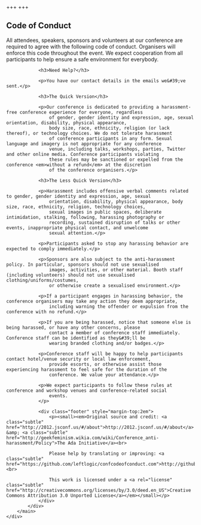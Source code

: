 +++
+++

<section class="row">
    <div class="main-container">
        <a id="top"></a>
        <main class="container generic">
            <div class="col-md-12 main">
                <h1>Code of Conduct</h1>
                <p>All attendees, speakers, sponsors and volunteers at our conference are required to agree with the following
                    code of conduct. Organisers will enforce this code throughout the event. We expect cooperation from all
                    participants to help ensure a safe environment for everybody.</p>

                <h3>Need Help?</h3>

                <p>You have our contact details in the emails we&#39;ve sent.</p>

                <h3>The Quick Version</h3>

                <p>Our conference is dedicated to providing a harassment-free conference experience for everyone, regardless
                    of gender, gender identity and expression, age, sexual orientation, disability, physical appearance,
                    body size, race, ethnicity, religion (or lack thereof), or technology choices. We do not tolerate harassment
                    of conference participants in any form. Sexual language and imagery is not appropriate for any conference
                    venue, including talks, workshops, parties, Twitter and other online media. Conference participants violating
                    these rules may be sanctioned or expelled from the conference <em>without a refund</em> at the discretion
                    of the conference organisers.</p>

                <h3>The Less Quick Version</h3>

                <p>Harassment includes offensive verbal comments related to gender, gender identity and expression, age, sexual
                    orientation, disability, physical appearance, body size, race, ethnicity, religion, technology choices,
                    sexual images in public spaces, deliberate intimidation, stalking, following, harassing photography or
                    recording, sustained disruption of talks or other events, inappropriate physical contact, and unwelcome
                    sexual attention.</p>

                <p>Participants asked to stop any harassing behavior are expected to comply immediately.</p>

                <p>Sponsors are also subject to the anti-harassment policy. In particular, sponsors should not use sexualised
                    images, activities, or other material. Booth staff (including volunteers) should not use sexualised clothing/uniforms/costumes,
                    or otherwise create a sexualised environment.</p>

                <p>If a participant engages in harassing behavior, the conference organisers may take any action they deem appropriate,
                    including warning the offender or expulsion from the conference with no refund.</p>

                <p>If you are being harassed, notice that someone else is being harassed, or have any other concerns, please
                    contact a member of conference staff immediately. Conference staff can be identified as they&#39;ll be
                    wearing branded clothing and/or badges.</p>

                <p>Conference staff will be happy to help participants contact hotel/venue security or local law enforcement,
                    provide escorts, or otherwise assist those experiencing harassment to feel safe for the duration of the
                    conference. We value your attendance.</p>

                <p>We expect participants to follow these rules at conference and workshop venues and conference-related social
                    events.
                </p>

                <div class="footer" style="margin-top:2em">
                    <p><small><em>Original source and credit: <a class="subtle" href="http://2012.jsconf.us/#/about">http://2012.jsconf.us/#/about</a> &amp; <a class="subtle" href="http://geekfeminism.wikia.com/wiki/Conference_anti-harassment/Policy">The Ada Initiative</a><br>

                    Please help by translating or improving: <a class="subtle" href="https://github.com/leftlogic/confcodeofconduct.com">http://github.com/leftlogic/confcodeofconduct.com</a><br>

                    This work is licensed under a <a rel="license" class="subtle" href="http://creativecommons.org/licenses/by/3.0/deed.en_US">Creative Commons Attribution 3.0 Unported License</a></em></small></p>
                </div>
            </div>
        </main>
    </div>
</section>